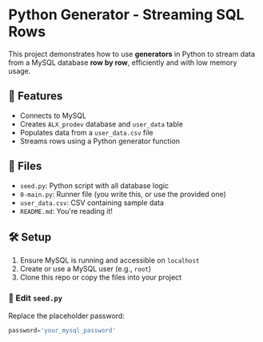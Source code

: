 
# Python Generator - Streaming SQL Rows

This project demonstrates how to use **generators** in Python to stream data from a MySQL database **row by row**, efficiently and with low memory usage.

## 🧩 Features

- Connects to MySQL
- Creates `ALX_prodev` database and `user_data` table
- Populates data from a `user_data.csv` file
- Streams rows using a Python generator function

## 📁 Files

- `seed.py`: Python script with all database logic
- `0-main.py`: Runner file (you write this, or use the provided one)
- `user_data.csv`: CSV containing sample data
- `README.md`: You're reading it!

## 🛠️ Setup

1. Ensure MySQL is running and accessible on `localhost`
2. Create or use a MySQL user (e.g., `root`)
3. Clone this repo or copy the files into your project

### 🔧 Edit `seed.py`

Replace the placeholder password:

```python
password='your_mysql_password'
